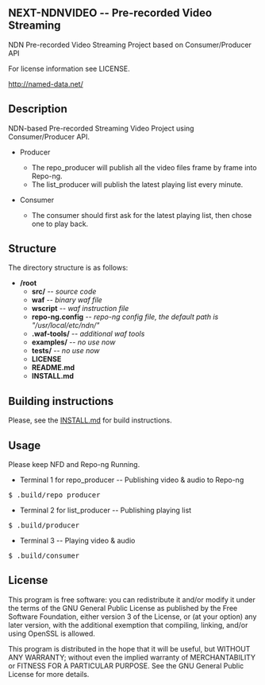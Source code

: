 NEXT-NDNVIDEO -- Pre-recorded Video Streaming
----

NDN Pre-recorded Video Streaming Project based on Consumer/Producer API

For license information see LICENSE.

http://named-data.net/

Description
----

NDN-based Pre-recorded Streaming Video Project using Consumer/Producer API. 


- Producer
    - The repo\_producer will publish all the video files frame by frame into Repo-ng.
    - The list\_producer will publish the latest playing list every minute. 

- Consumer
    - The consumer should first ask for the latest playing list, then chose one to play back. 

Structure
----

The directory structure is as follows:

* **/root**
    * **src/** *-- source code*
    * **waf** *-- binary waf file*
    * **wscript** *-- waf instruction file*
    * **repo-ng.config** *-- repo-ng config file, the default path is "/usr/local/etc/ndn/"*
    * **.waf-tools/** *-- additional waf tools*
    * **examples/** *-- no use now*
    * **tests/** *-- no use now*
    * **LICENSE**
    * **README.md**
    * **INSTALL.md** 


Building instructions
----
Please, see the [INSTALL.md](INSTALL.md) for build instructions.

Usage
----
Please keep NFD and Repo-ng Running.

- Terminal 1 for repo\_producer -- Publishing video & audio to Repo-ng
<pre>
$ .build/repo_producer
</pre>

- Terminal 2 for list\_producer -- Publishing playing list
<pre>
$ .build/producer
</pre>

- Terminal 3 -- Playing video & audio
<pre>
$ .build/consumer
</pre>

License
---
This program is free software: you can redistribute it and/or modify it under the terms of the GNU General Public License as published by the Free Software Foundation, either version 3 of the License, or (at your option) any later version, with the additional exemption that compiling, linking, and/or using OpenSSL is allowed.

This program is distributed in the hope that it will be useful, but WITHOUT ANY WARRANTY; without even the implied warranty of MERCHANTABILITY or FITNESS FOR A PARTICULAR PURPOSE. See the GNU General Public License for more details.

